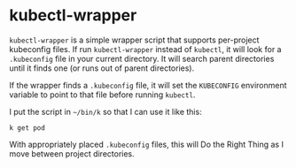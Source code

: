 # kubectl-wrapper

`kubectl-wrapper` is a simple wrapper script that supports per-project
kubeconfig files. If run `kubectl-wrapper` instead of `kubectl`, it
will look for a `.kubeconfig` file in your current directory. It will
search parent directories until it finds one (or runs out of parent
directories).

If the wrapper finds a `.kubeconfig` file, it will set the
`KUBECONFIG` environment variable to point to that file before running
`kubectl`.

I put the script in `~/bin/k` so that I can use it like this:

```
k get pod
```

With appropriately placed `.kubeconfig` files, this will Do the Right
Thing as I move between project directories.
